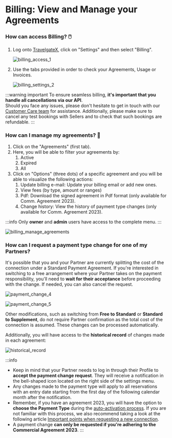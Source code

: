 ﻿---
sidebar_position: 1
---

# Billing: View and Manage your Agreements

### How can access Billing? 🖱️

1. Log onto [TravelgateX](https://www.travelgatex.com/), click on "Settings" and then select "Billing".

	![billing_access_1](https://storage.travelgate.com/kbase/billing_access_billing_1.jpg)
1. Use the tabs provided in order to check your Agreements, Usage or Invoices.

	![billing_settings_2](https://storage.travelgate.com/kbase/billing_settings_2.jpg)

:::warning important
To ensure seamless billing, **it's important that you handle all cancellations via our API**.  
Should you face any issues, please don't hesitate to get in touch with our [Customer Care team](https://app.travelgatex.com/tickets) for assistance. Additionally, please make sure to cancel any test bookings with Sellers and to check that such bookings are refundable.
:::

### How can I manage my agreements? 📑

1. Click on the "Agreements" (first tab).
1. Here, you will be able to filter your agreements by:	
	1. Active
	1. Expired
	1. All
1. Click on "Options" (three dots) of a specific agreement and you will be able to visualize the following actions:
	1. Update billing e-mail: Update your billing email or add new ones.
	1. View fees (by type, amount or ranges)
	1.  Pdf: Download the signed agreement in Pdf format (only available for Comm. Agreement 2023).
	1. Change history: View the history of payment type changes (only available for Comm. Agreement 2023).

:::info
Only **owner** and **admin** users have access to the complete menu.
:::

![billing_manage_agreements](https://storage.travelgate.com/kbase/billing_manage_agreements_3.jpg)


### How can I request a payment type change for one of my Partners?
It's possible that you and your Partner are currently splitting the cost of the connection under a Standard Payment Agreement. If you're interested in switching to a free arrangement where your Partner takes on the payment responsibility, you'll need to **wait for their acceptance** before proceeding with the change. If needed, you can also cancel the request.

![payment_change_4](https://storage.travelgate.com/kbase/billing_payment_change_4.jpg)

![payment_change_5](https://storage.travelgate.com/kbase/billing_payment_change_5.jpg)

Other modifications, such as switching from **Free to Standard** or **Standard to Supplement**, do not require Partner confirmation as the total cost of the connection is assumed. These changes can be processed automatically.

Additionally, you will have access to the **historical record** of changes made in each agreement:

![historical_record](https://storage.travelgate.com/kbase/billing_historical_record_6.jpg)

:::info
- Keep in mind that your Partner needs to log in through their Profile to **accept the payment change request**. They will receive a notification in the bell-shaped icon located on the right side of the settings menu.
- Any changes made to the payment type will apply to all reservations with an entry date starting from the first day of the following calendar month after the notification.
- Remember, if you have an agreement 2023, you will have the option to **choose the Payment Type** during the [auto-activation process](/kb/connections/my-connections/auto-activations-process). If you are not familiar with this process, we also recommend taking a look at the following article [Important points when requesting a new connection](/kb/connections/my-connections/important-points-when-requesting-a-new-connection).
- A payment change **can only be requested if you're adhering to the Commercial Agreement 2023**.
:::
